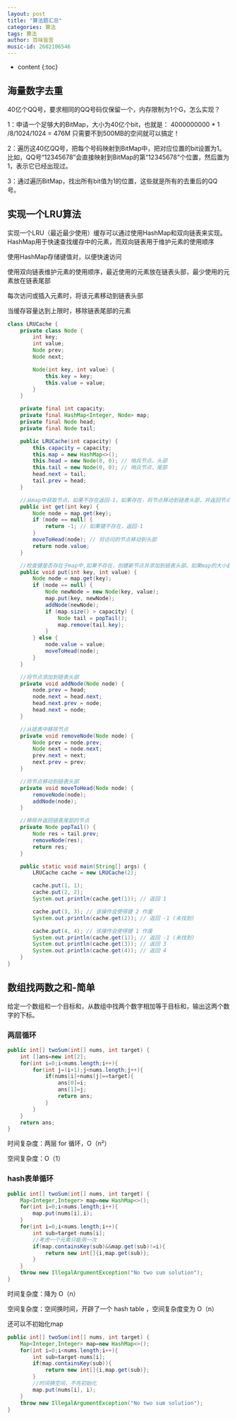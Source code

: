 ```yaml
---
layout: post
title: "算法题汇总"
categories: 算法
tags: 算法
author: 百味皆苦
music-id: 2602106546
---
```


* content
{:toc}
## 海量数字去重

40亿个QQ号，要求相同的QQ号码仅保留一个，内存限制为1个G，怎么实现？

1：申请一个足够大的BitMap，大小为40亿个bit，也就是：
4000000000 * 1 /8/1024/1024 = 476M
只需要不到500MB的空间就可以搞定！

2：遍历这40亿QQ号，把每个号码映射到BitMap中，把对应位置的bit设置为1。
比如，QQ号“12345678”会直接映射到BitMap的第“12345678”个位置，然后置为1，表示它已经出现过。

3：通过遍历BitMap，找出所有bit值为1的位置，这些就是所有的去重后的QQ号。



## 实现一个LRU算法

实现一个LRU（最近最少使用）缓存可以通过使用HashMap和双向链表来实现。HashMap用于快速查找缓存中的元素，而双向链表用于维护元素的使用顺序

使用HashMap存储键值对，以便快速访问

使用双向链表维护元素的使用顺序，最近使用的元素放在链表头部，最少使用的元素放在链表尾部

每次访问或插入元素时，将该元素移动到链表头部

当缓存容量达到上限时，移除链表尾部的元素

```java
class LRUCache {  
    private class Node {  
        int key;  
        int value;  
        Node prev;  
        Node next;  

        Node(int key, int value) {  
            this.key = key;  
            this.value = value;  
        }  
    }  

    private final int capacity;  
    private final HashMap<Integer, Node> map;  
    private final Node head;  
    private final Node tail;  

    public LRUCache(int capacity) {  
        this.capacity = capacity;  
        this.map = new HashMap<>();  
        this.head = new Node(0, 0); // 哨兵节点，头部  
        this.tail = new Node(0, 0); // 哨兵节点，尾部  
        head.next = tail;  
        tail.prev = head;  
    }

    //从map中获取节点，如果不存在返回-1。如果存在，将节点移动到链表头部，并返回节点的值。
    public int get(int key) {  
        Node node = map.get(key);  
        if (node == null) {  
            return -1; // 如果键不存在，返回-1  
        }  
        moveToHead(node); // 将访问的节点移动到头部  
        return node.value;  
    }  

    //检查键是否存在于map中,如果不存在，创建新节点并添加到链表头部。如果map的大小超过容量，移除链表尾部的节点。如果存在，更新节点的值并移动到链表头部。
    public void put(int key, int value) {  
        Node node = map.get(key);  
        if (node == null) {  
            Node newNode = new Node(key, value);  
            map.put(key, newNode);  
            addNode(newNode);  
            if (map.size() > capacity) {  
                Node tail = popTail();  
                map.remove(tail.key);  
            }  
        } else {  
            node.value = value;  
            moveToHead(node);  
        }  
    }  

    //将节点添加到链表头部
    private void addNode(Node node) {  
        node.prev = head;  
        node.next = head.next;  
        head.next.prev = node;  
        head.next = node;  
    }  

    //从链表中移除节点
    private void removeNode(Node node) {  
        Node prev = node.prev;  
        Node next = node.next;  
        prev.next = next;  
        next.prev = prev;  
    }  

    //将节点移动到链表头部
    private void moveToHead(Node node) {  
        removeNode(node);  
        addNode(node);  
    }  

    //移除并返回链表尾部的节点
    private Node popTail() {  
        Node res = tail.prev;  
        removeNode(res);  
        return res;  
    }  

    public static void main(String[] args) {  
        LRUCache cache = new LRUCache(2);  

        cache.put(1, 1);  
        cache.put(2, 2);  
        System.out.println(cache.get(1)); // 返回 1  

        cache.put(3, 3); // 该操作会使得键 2 作废  
        System.out.println(cache.get(2)); // 返回 -1 (未找到)  

        cache.put(4, 4); // 该操作会使得键 1 作废  
        System.out.println(cache.get(1)); // 返回 -1 (未找到)  
        System.out.println(cache.get(3)); // 返回 3  
        System.out.println(cache.get(4)); // 返回 4  
    }  
}
```



## 数组找两数之和-简单

给定一个数组和一个目标和，从数组中找两个数字相加等于目标和，输出这两个数字的下标。

### 两层循环

```java
public int[] twoSum(int[] nums, int target) {
    int []ans=new int[2];
    for(int i=0;i<nums.length;i++){
        for(int j=(i+1);j<nums.length;j++){
            if(nums[i]+nums[j]==target){
                ans[0]=i;
                ans[1]=j;
                return ans;
            }
        }
    }
    return ans;
}
```

时间复杂度：两层 for 循环，O（n²）

空间复杂度：O（1）

### hash表单循环

```java
public int[] twoSum(int[] nums, int target) {
    Map<Integer,Integer> map=new HashMap<>();
    for(int i=0;i<nums.length;i++){
        map.put(nums[i],i);
    }
    for(int i=0;i<nums.length;i++){
        int sub=target-nums[i];
        //考虑一个元素只能用一次
        if(map.containsKey(sub)&&map.get(sub)!=i){
            return new int[]{i,map.get(sub)};
        }
    }
    throw new IllegalArgumentException("No two sum solution");
}
```

时间复杂度：降为 O（n）

空间复杂度：空间换时间，开辟了一个 hash table ，空间复杂度变为 O（n）



还可以不初始化map

```java
public int[] twoSum(int[] nums, int target) {
    Map<Integer,Integer> map=new HashMap<>();
    for(int i=0;i<nums.length;i++){
        int sub=target-nums[i];
        if(map.containsKey(sub)){
            return new int[]{i,map.get(sub)};
        }
        //时间换空间，不先初始化
        map.put(nums[i], i);
    }
    throw new IllegalArgumentException("No two sum solution");
}
```

